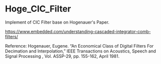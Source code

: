 # Hoge_CIC_Filter
Implement of CIC Filter base on Hogenauer's Paper.


https://www.embedded.com/understanding-cascaded-integrator-comb-filters/

Reference:
Hogenauer, Eugene. “An Economical Class of Digital Filters For Decimation and Interpolation,” IEEE Transactions on Acoustics, Speech and Signal Processing , Vol. ASSP-29, pp. 155-162, April 1981.
